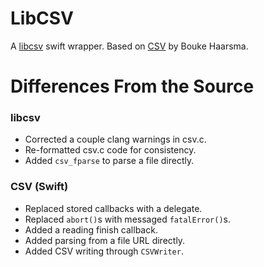 # LibCSV #

A [libcsv](https://github.com/rgamble/libcsv/) swift wrapper. Based on [CSV](https://github.com/Bouke/CSV) by Bouke Haarsma.

# Differences From the Source #

### libcsv ###
- Corrected a couple clang warnings in csv.c.
- Re-formatted csv.c code for consistency.
- Added `csv_fparse` to parse a file directly.

### CSV (Swift) ###
- Replaced stored callbacks with a delegate.
- Replaced `abort()`s with messaged `fatalError()`s.
- Added a reading finish callback.
- Added parsing from a file URL directly.
- Added CSV writing through `CSVWriter`.